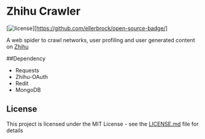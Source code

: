 Zhihu Crawler
====
[![license](https://badges.frapsoft.com/os/mit/mit.svg?v=102)][https://github.com/ellerbrock/open-source-badge/]

A web spider to crawl networks, user profiling and user generated content on [Zhihu](https://www.zhihu.com)

##Dependency
* Requests
* Zhihu-OAuth
* Redit
* MongoDB

## License

This project is licensed under the MIT License - see the [LICENSE.md](LICENSE.md) file for details
